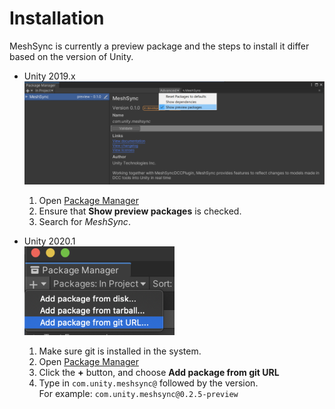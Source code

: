 # Installation

MeshSync is currently a preview package and the steps to install it 
differ based on the version of Unity.

* Unity 2019.x  
  ![PackageManager2019](images/PackageManager2019.png)
  1. Open [Package Manager](https://docs.unity3d.com/Manual/upm-ui.html) 
  2. Ensure that **Show preview packages** is checked. 
  3. Search for *MeshSync*.
  
* Unity 2020.1  
  ![PackageManager2020](images/PackageManager2020.1.png)
  1. Make sure git is installed in the system.
  1. Open [Package Manager](https://docs.unity3d.com/Manual/upm-ui.html) 
  1. Click the **+** button, and choose **Add package from git URL** 
  1. Type in `com.unity.meshsync@` followed by the version.  
     For example: `com.unity.meshsync@0.2.5-preview`



